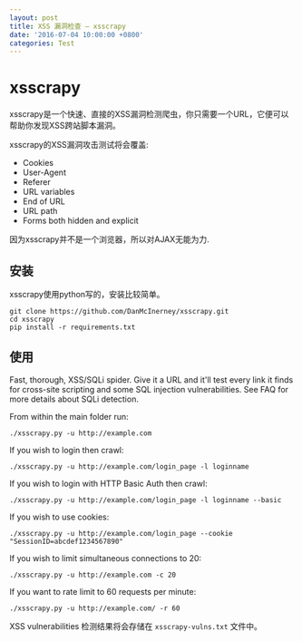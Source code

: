 ```yaml
---
layout: post
title: XSS 漏洞检查 — xsscrapy
date: '2016-07-04 10:00:00 +0800'
categories: Test
---
```


# xsscrapy

xsscrapy是一个快速、直接的XSS漏洞检测爬虫，你只需要一个URL，它便可以帮助你发现XSS跨站脚本漏洞。

xsscrapy的XSS漏洞攻击测试将会覆盖:

- Cookies
- User-Agent
- Referer
- URL variables
- End of URL
- URL path
- Forms both hidden and explicit ‍‍‍‍‍‍

因为xsscrapy并不是一个浏览器，所以对AJAX无能为力.

## 安装

xsscrapy使用python写的，安装比较简单。

```shell
git clone https://github.com/DanMcInerney/xsscrapy.git
cd xsscrapy
pip install -r requirements.txt
```

## 使用

Fast, thorough, XSS/SQLi spider. Give it a URL and it'll test every link it finds for cross-site scripting and some SQL injection vulnerabilities. See FAQ for more details about SQLi detection.

From within the main folder run:

```shell
./xsscrapy.py -u http://example.com
```

If you wish to login then crawl:

```shell
./xsscrapy.py -u http://example.com/login_page -l loginname
```

If you wish to login with HTTP Basic Auth then crawl:

```shell
./xsscrapy.py -u http://example.com/login_page -l loginname --basic
```

If you wish to use cookies:

```shell
./xsscrapy.py -u http://example.com/login_page --cookie "SessionID=abcdef1234567890"
```

If you wish to limit simultaneous connections to 20:

```shell
./xsscrapy.py -u http://example.com -c 20
```

If you want to rate limit to 60 requests per minute:

```shell
./xsscrapy.py -u http://example.com/ -r 60
```

XSS vulnerabilities 检测结果将会存储在 `xsscrapy-vulns.txt` 文件中。

